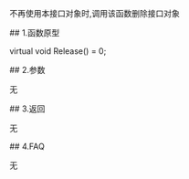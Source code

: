 <p>不再使用本接口对象时,调用该函数删除接口对象</p>
<span class="anchor" id="22ca1893-c240-49cd-90e6-faf0b92076d8"></span>
## 1.函数原型
<p>virtual void Release() = 0;</p>
<span class="anchor" id="019f813f-6a5c-4d29-b832-bebb9d3a02ae"></span>
## 2.参数
<p>无</p>
<span class="anchor" id="91668a4b-3295-4191-8383-f1fe76f5f43d"></span>
## 3.返回
<p>无</p>
<span class="anchor" id="533145ca-4f59-4fda-9084-6332fec2ac0d"></span>
## 4.FAQ
<p>无</p>

